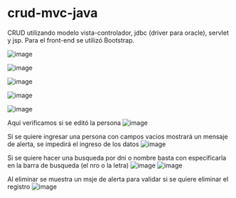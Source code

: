 # crud-mvc-java
CRUD utilizando modelo vista-controlador, jdbc (driver para oracle), servlet y jsp. Para el front-end se utilizó Bootstrap.

![image](https://user-images.githubusercontent.com/97992147/211703801-dbb19143-9d9d-4b10-88da-0d7ee0b01441.png)

![image](https://user-images.githubusercontent.com/97992147/211702949-966b7e14-7497-4eeb-ba3e-65a85be11088.png)

![image](https://user-images.githubusercontent.com/97992147/211704242-513db797-52bf-49e4-9c94-65a77a9ba1e7.png)

![image](https://user-images.githubusercontent.com/97992147/211700959-b18fb5a9-1dd1-4a66-bb8d-72be3e6b3338.png)

![image](https://user-images.githubusercontent.com/97992147/211703986-c2cbc883-3695-468a-a753-4add5978b26b.png)

Aqui verificamos si se editó la persona
![image](https://user-images.githubusercontent.com/97992147/211701105-67b00d37-789a-4255-a2b0-e911da408017.png)

Si se quiere ingresar una persona con campos vacios mostrará un mensaje de alerta, se impedirá el ingreso de los datos
![image](https://user-images.githubusercontent.com/97992147/211701241-0b311e23-6749-4d72-b3ba-819085423bab.png)

Si se quiere hacer una busqueda por dni o nombre basta con especificarla en la barra de busqueda (el nro o la letra)
![image](https://user-images.githubusercontent.com/97992147/211701512-4ea429ac-cc15-45a5-b242-bc44135b6d3b.png)
![image](https://user-images.githubusercontent.com/97992147/211701619-8b2a5205-5077-4d66-89a2-6cafa80bf11d.png)

Al eliminar se muestra un msje de alerta para validar si se quiere eliminar el registro
![image](https://user-images.githubusercontent.com/97992147/211701772-dd50909d-19fd-4c2c-b8e4-5e9432bec92e.png)

